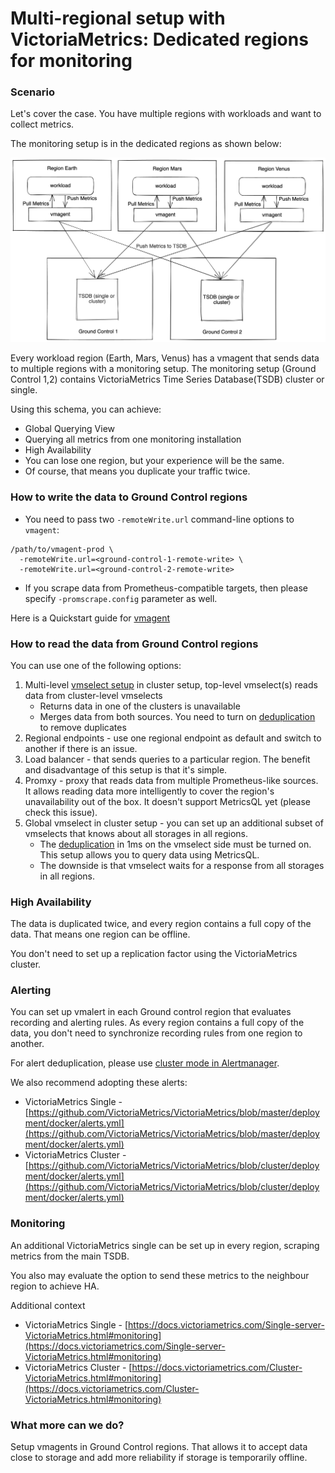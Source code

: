 # Multi-regional setup with VictoriaMetrics: Dedicated regions for monitoring

### Scenario

Let's cover the case. You have multiple regions with workloads and want to collect metrics.

The monitoring setup is in the dedicated regions as shown below:

<p align="center">
  <img 
        src="multi-regional-setup-dedicated-regions.png" 
        width="800" 
        alt="Multi-regional setup with VictoriaMetrics: Dedicated regions for monitoring">
</p>

Every workload region (Earth, Mars, Venus) has a vmagent that sends data to multiple regions with a monitoring setup. 
The monitoring setup (Ground Control 1,2) contains VictoriaMetrics Time Series Database(TSDB) cluster or single.

Using this schema, you can achieve:

* Global Querying View
* Querying all metrics from one monitoring installation
* High Availability
* You can lose one region, but your experience will be the same.
* Of course, that means you duplicate your traffic twice.

### How to write the data to Ground Control regions

* You need to pass two `-remoteWrite.url` command-line options to `vmagent`:

```console
/path/to/vmagent-prod \
  -remoteWrite.url=<ground-control-1-remote-write> \
  -remoteWrite.url=<ground-control-2-remote-write>
```

* If you scrape data from Prometheus-compatible targets, then please specify `-promscrape.config` parameter as well.

Here is a Quickstart guide for [vmagent](https://docs.victoriametrics.com/vmagent.html#quick-start)

### How to read the data from Ground Control regions

You can use one of the following options:

1. Multi-level [vmselect setup](https://docs.victoriametrics.com/Cluster-VictoriaMetrics.html#multi-level-cluster-setup) in cluster setup, top-level vmselect(s) reads data from cluster-level vmselects
   * Returns data in one of the clusters is unavailable  
   * Merges data from both sources. You need to turn on [deduplication](https://docs.victoriametrics.com/Cluster-VictoriaMetrics.html#deduplication) to remove duplicates 
2. Regional endpoints - use one regional endpoint as default and switch to another if there is an issue.
3. Load balancer - that sends queries to a particular region. The benefit and disadvantage of this setup is that it's simple.
4. Promxy - proxy that reads data from multiple Prometheus-like sources. It allows reading data more intelligently to cover the region's unavailability out of the box. It doesn't support MetricsQL yet (please check this issue).
5. Global vmselect in cluster setup - you can set up an additional subset of vmselects that knows about all storages in all regions.
   *  The [deduplication](https://docs.victoriametrics.com/Cluster-VictoriaMetrics.html#deduplication) in 1ms on the vmselect side must be turned on. This setup allows you to query data using MetricsQL.
   * The downside is that vmselect waits for a response from all storages in all regions.


### High Availability

The data is duplicated twice, and every region contains a full copy of the data. That means one region can be offline.

You don't need to set up a replication factor using the VictoriaMetrics cluster.

### Alerting

You can set up vmalert in each Ground control region that evaluates recording and alerting rules. As every region contains a full copy of the data, you don't need to synchronize recording rules from one region to another.

For alert deduplication, please use [cluster mode in Alertmanager](https://prometheus.io/docs/alerting/latest/alertmanager/#high-availability).

We also recommend adopting these alerts:

* VictoriaMetrics Single - [https://github.com/VictoriaMetrics/VictoriaMetrics/blob/master/deployment/docker/alerts.yml](https://github.com/VictoriaMetrics/VictoriaMetrics/blob/master/deployment/docker/alerts.yml)
* VictoriaMetrics Cluster - [https://github.com/VictoriaMetrics/VictoriaMetrics/blob/cluster/deployment/docker/alerts.yml](https://github.com/VictoriaMetrics/VictoriaMetrics/blob/cluster/deployment/docker/alerts.yml)

### Monitoring

An additional VictoriaMetrics single can be set up in every region, scraping metrics from the main TSDB.

You also may evaluate the option to send these metrics to the neighbour region to achieve HA.

Additional context
* VictoriaMetrics Single - [https://docs.victoriametrics.com/Single-server-VictoriaMetrics.html#monitoring](https://docs.victoriametrics.com/Single-server-VictoriaMetrics.html#monitoring)
* VictoriaMetrics Cluster - [https://docs.victoriametrics.com/Cluster-VictoriaMetrics.html#monitoring](https://docs.victoriametrics.com/Cluster-VictoriaMetrics.html#monitoring)


### What more can we do?

Setup vmagents in Ground Control regions. That allows it to accept data close to storage and add more reliability if storage is temporarily offline.
